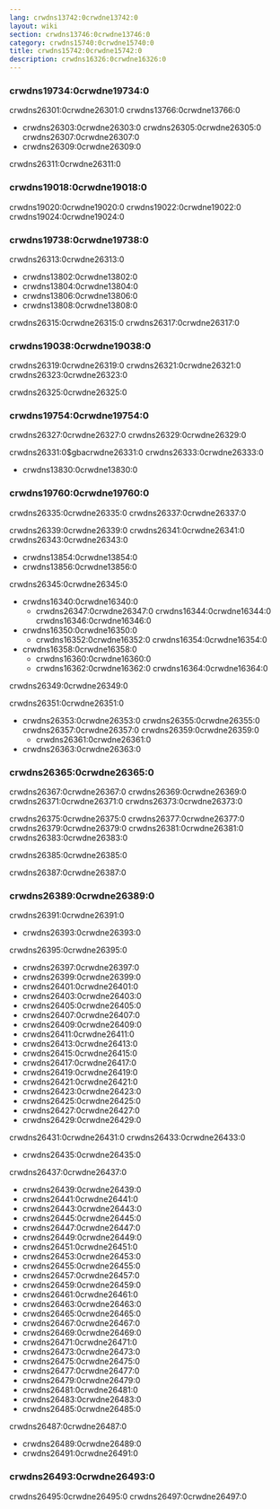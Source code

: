 ```yaml
---
lang: crwdns13742:0crwdne13742:0
layout: wiki
section: crwdns13746:0crwdne13746:0
category: crwdns15740:0crwdne15740:0
title: crwdns15742:0crwdne15742:0
description: crwdns16326:0crwdne16326:0
---
```


### crwdns19734:0crwdne19734:0
crwdns26301:0crwdne26301:0 crwdns13766:0crwdne13766:0

- crwdns26303:0crwdne26303:0 crwdns26305:0crwdne26305:0 crwdns26307:0crwdne26307:0
- crwdns26309:0crwdne26309:0

crwdns26311:0crwdne26311:0

### crwdns19018:0crwdne19018:0
crwdns19020:0crwdne19020:0 crwdns19022:0crwdne19022:0 crwdns19024:0crwdne19024:0

### crwdns19738:0crwdne19738:0
crwdns26313:0crwdne26313:0

- crwdns13802:0crwdne13802:0
- crwdns13804:0crwdne13804:0
- crwdns13806:0crwdne13806:0
- crwdns13808:0crwdne13808:0

crwdns26315:0crwdne26315:0 crwdns26317:0crwdne26317:0

### crwdns19038:0crwdne19038:0
crwdns26319:0crwdne26319:0 crwdns26321:0crwdne26321:0 crwdns26323:0crwdne26323:0

crwdns26325:0crwdne26325:0

### crwdns19754:0crwdne19754:0
crwdns26327:0crwdne26327:0 crwdns26329:0crwdne26329:0

crwdns26331:0$gbacrwdne26331:0 crwdns26333:0crwdne26333:0
- crwdns13830:0crwdne13830:0

### crwdns19760:0crwdne19760:0
crwdns26335:0crwdne26335:0 crwdns26337:0crwdne26337:0

crwdns26339:0crwdne26339:0 crwdns26341:0crwdne26341:0 crwdns26343:0crwdne26343:0
- crwdns13854:0crwdne13854:0
- crwdns13856:0crwdne13856:0

crwdns26345:0crwdne26345:0
- crwdns16340:0crwdne16340:0
   - crwdns26347:0crwdne26347:0 crwdns16344:0crwdne16344:0 crwdns16346:0crwdne16346:0
- crwdns16350:0crwdne16350:0
   - crwdns16352:0crwdne16352:0 crwdns16354:0crwdne16354:0
- crwdns16358:0crwdne16358:0
   - crwdns16360:0crwdne16360:0
   - crwdns16362:0crwdne16362:0 crwdns16364:0crwdne16364:0

crwdns26349:0crwdne26349:0

crwdns26351:0crwdne26351:0

- crwdns26353:0crwdne26353:0 crwdns26355:0crwdne26355:0 crwdns26357:0crwdne26357:0 crwdns26359:0crwdne26359:0
  - crwdns26361:0crwdne26361:0
- crwdns26363:0crwdne26363:0

### crwdns26365:0crwdne26365:0
crwdns26367:0crwdne26367:0 crwdns26369:0crwdne26369:0 crwdns26371:0crwdne26371:0 crwdns26373:0crwdne26373:0

crwdns26375:0crwdne26375:0 crwdns26377:0crwdne26377:0 crwdns26379:0crwdne26379:0 crwdns26381:0crwdne26381:0 crwdns26383:0crwdne26383:0

crwdns26385:0crwdne26385:0

crwdns26387:0crwdne26387:0


### crwdns26389:0crwdne26389:0
crwdns26391:0crwdne26391:0

- crwdns26393:0crwdne26393:0

crwdns26395:0crwdne26395:0

- crwdns26397:0crwdne26397:0
- crwdns26399:0crwdne26399:0
- crwdns26401:0crwdne26401:0
- crwdns26403:0crwdne26403:0
- crwdns26405:0crwdne26405:0
- crwdns26407:0crwdne26407:0
- crwdns26409:0crwdne26409:0
- crwdns26411:0crwdne26411:0
- crwdns26413:0crwdne26413:0
- crwdns26415:0crwdne26415:0
- crwdns26417:0crwdne26417:0
- crwdns26419:0crwdne26419:0
- crwdns26421:0crwdne26421:0
- crwdns26423:0crwdne26423:0
- crwdns26425:0crwdne26425:0
- crwdns26427:0crwdne26427:0
- crwdns26429:0crwdne26429:0

crwdns26431:0crwdne26431:0 crwdns26433:0crwdne26433:0

- crwdns26435:0crwdne26435:0

crwdns26437:0crwdne26437:0

- crwdns26439:0crwdne26439:0
- crwdns26441:0crwdne26441:0
- crwdns26443:0crwdne26443:0
- crwdns26445:0crwdne26445:0
- crwdns26447:0crwdne26447:0
- crwdns26449:0crwdne26449:0
- crwdns26451:0crwdne26451:0
- crwdns26453:0crwdne26453:0
- crwdns26455:0crwdne26455:0
- crwdns26457:0crwdne26457:0
- crwdns26459:0crwdne26459:0
- crwdns26461:0crwdne26461:0
- crwdns26463:0crwdne26463:0
- crwdns26465:0crwdne26465:0
- crwdns26467:0crwdne26467:0
- crwdns26469:0crwdne26469:0
- crwdns26471:0crwdne26471:0
- crwdns26473:0crwdne26473:0
- crwdns26475:0crwdne26475:0
- crwdns26477:0crwdne26477:0
- crwdns26479:0crwdne26479:0
- crwdns26481:0crwdne26481:0
- crwdns26483:0crwdne26483:0
- crwdns26485:0crwdne26485:0

crwdns26487:0crwdne26487:0

- crwdns26489:0crwdne26489:0
- crwdns26491:0crwdne26491:0

### crwdns26493:0crwdne26493:0

crwdns26495:0crwdne26495:0 crwdns26497:0crwdne26497:0
